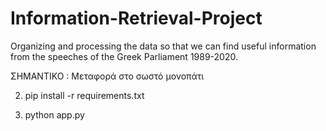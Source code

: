 # Information-Retrieval-Project
Organizing and processing the data so that we can find useful information from the speeches of the Greek Parliament 1989-2020.

ΣΗΜΑΝΤΙΚΟ : Μεταφορά στο σωστό μονοπάτι

2. pip install -r requirements.txt

3. python app.py